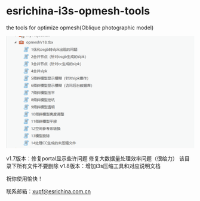 # esrichina-i3s-opmesh-tools
the tools for optimize opmesh(Oblique photographic model)

![](tools.png)


v1.7版本：修复portal显示些许问题 修复大数据量处理效率问题（很给力） 该目录下所有文件不要删除
v1.8版本：增加i3s压缩工具和对应说明文档

祝你使用愉快！

联系邮箱：xupf@esrichina.com.cn
